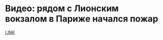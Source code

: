# Видео: рядом с Лионским вокзалом в Париже начался пожар



[LINK](https://varlamov.ru/3808479.html)
